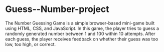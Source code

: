 # Guess--Number-project
The Number Guessing Game is a simple browser-based mini-game built using HTML, CSS, and JavaScript. In this game, the player tries to guess a randomly generated number between 1 and 100 within 10 attempts. After each guess, the player receives feedback on whether their guess was too low, too high, or correct.
